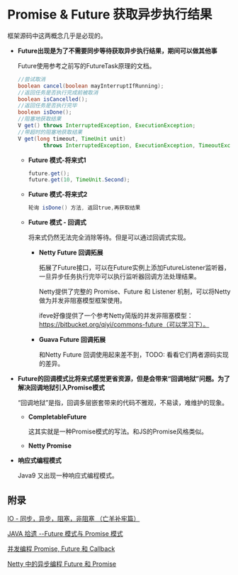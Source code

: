 # Promise & Future 获取异步执行结果

框架源码中这两概念几乎是必现的。

+ **Future出现是为了不需要同步等待获取异步执行结果，期间可以做其他事**

  Future使用参考之前写的FutureTask原理的文档。

  ```java
  //尝试取消
  boolean cancel(boolean mayInterruptIfRunning);
  //返回任务是否执行完成前被取消
  boolean isCancelled();
  //返回任务是否执行完毕
  boolean isDone();
  //阻塞地获取结果
  V get() throws InterruptedException, ExecutionException;
  //带超时的阻塞地获取结果
  V get(long timeout, TimeUnit unit)
          throws InterruptedException, ExecutionException, TimeoutException;
  ```

  + **Future 模式-将来式1**

    ```java
    future.get();
    future.get(10, TimeUnit.Second);
    ```

  + **Future 模式-将来式2**

    ```java
    轮询 isDone() 方法, 返回true,再获取结果
    ```

  + **Future 模式 - 回调式**

    将来式仍然无法完全消除等待。但是可以通过回调式实现。

    + **Netty Future 回调拓展**

      拓展了Future接口，可以在Future<V>实例上添加FutureListener监听器，一旦异步任务执行完毕可以执行监听器回调方法处理结果。

      Netty提供了完整的 Promise、Future 和 Listener 机制，可以将Netty做为并发非阻塞模型框架使用。

      ifeve好像提供了一个参考Netty简版的并发非阻塞模型：https://bitbucket.org/qiyi/commons-future（可以学习下）。

    + **Guava Future 回调拓展**

      和Netty Future 回调使用起来差不到，TODO: 看看它们两者源码实现的差异。 

+ **Future的回调模式比将来式感觉更省资源，但是会带来“回调地狱”问题。为了解决回调地狱引入Promise模式**

  “回调地狱”是指，回调多层嵌套带来的代码不雅观，不易读，难维护的现象。

  + **CompletableFuture**

    这其实就是一种Promise模式的写法。和JS的Promise风格类似。

  + **Netty Promise**

    

+ **响应式编程模式**

  Java9 又出现一种响应式编程模式。

  

## 附录

[IO - 同步，异步，阻塞，非阻塞 （亡羊补牢篇）](https://blog.csdn.net/historyasamirror/article/details/5778378)

[JAVA 拾遗 --Future 模式与 Promise 模式](https://www.cnkirito.moe/future-and-promise/)

[并发编程 Promise, Future 和 Callback](http://ifeve.com/promise-future-callback/)

[Netty 中的异步编程 Future 和 Promise](https://www.cnblogs.com/rickiyang/p/12742091.html)